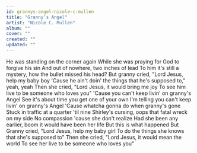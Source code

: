 ```yaml
---
id: grannys-angel-nicole-c-mullen
title: "Granny’s Angel"
artist: "Nicole C. Mullen"
album: ""
cover: ""
created: ""
updated: ""
---
```


He was standing on the corner again
While she was praying for God to forgive his sin
And out of nowhere, two inches of lead
To him it's still a mystery, how the bullet missed his head?
But granny cried, "Lord Jesus, help my baby boy
'Cause he ain't doin' the things that he's supposed to," yeah, yeah
Then she cried, "Lord Jesus, it would bring me joy
To see him live to be someone who loves you"
'Cause you can't keep livin' on granny's Angel
See it's about time you get one of your own
I'm telling you can't keep livin' on granny's Angel
'Cause whatcha gonna do when granny's gone
Stuck in traffic at a quarter 'til nine
Shirley's cursing, oops that fatal wreck on my side
No compassion 'cause she don't realize
Had she been any earlier, boom it would have been her life
But this is what happened
But Granny cried, "Lord Jesus, help my baby girl
To do the things she knows that she's supposed to"
Then she cried, "Lord Jesus, it would mean the world
To see her live to be someone who loves you"